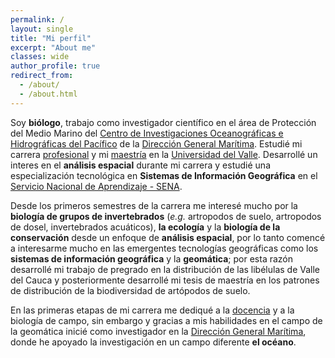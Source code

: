 ```yaml
---
permalink: /
layout: single
title: "Mi perfil"
excerpt: "About me"
classes: wide
author_profile: true
redirect_from: 
  - /about/
  - /about.html
---
```




Soy **biólogo**, trabajo como investigador científico en el área de Protección del Medio Marino del [Centro de Investigaciones Oceanográficas e Hidrográficas del Pacífico](https://www.cccp.org.co/) de la  [Dirección General Marítima](https://www.dimar.mil.co/). Estudié mi carrera [profesional](https://ciencias.univalle.edu.co/pregrados/biologia) y mi [maestría](https://ciencias.univalle.edu.co/posgrados/maestria-en-ciencias-biologia) en la [Universidad del Valle](https://www.univalle.edu.co/). Desarrollé un interes en el **análisis espacial** durante mi carrera y estudié una especialización tecnológica en **Sistemas de Información Geográfica** en el [Servicio Nacional de Aprendizaje - SENA](https://www.sena.edu.co/es-co/Paginas/default.aspx).

Desde los primeros semestres de la carrera me interesé mucho por la **biología de grupos de invertebrados** (*e.g.* artropodos de suelo, artropodos de dosel, invertebrados acuáticos), **la ecología** y la **biología de la conservación** desde un enfoque de **análisis espacial**, por lo tanto comencé a interesarme mucho en las emergentes tecnologías geográficas como los **sistemas de información geográfica** y la **geomática**; por esta razón desarrollé mi trabajo de pregrado en la distribución de las libélulas de Valle del Cauca y posteriormente desarrollé mi tesis de maestría en los patrones de distribución de la biodiversidad de artópodos de suelo.

En las primeras etapas de mi carrera me dediqué a la [docencia](teaching) y a la biología de campo, sin embargo y gracias a mis habilidades en el campo de la geomática inicié como investigador en la [Dirección General Marítima](https://www.dimar.mil.co/), donde he apoyado la investigación en un campo diferente **el océano**.